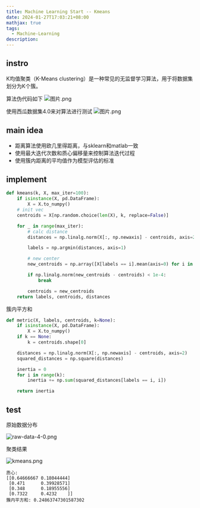 ```yaml
---
title: Machine Learning Start -- Kmeans
date: 2024-01-27T17:03:21+08:00
mathjax: true
tags:
  - Machine-Learning
description:
---
```


## instro

K均值聚类（K-Means clustering）是一种常见的无监督学习算法，用于将数据集划分为K个簇。

算法伪代码如下
![图片.png](https://s2.loli.net/2024/01/27/l7Q3C948J5UyznH.png)

使用西瓜数据集4.0来对算法进行测试
![图片.png](https://s2.loli.net/2024/01/27/8gUIJmxhQ1MvOwc.png)

## main idea

- 距离算法使用欧几里得距离，与sklearn和matlab一致
- 使用最大迭代次数和质心偏移量来控制算法迭代过程
- 使用簇内距离的平均值作为模型评估的标准

## implement

```python
def kmeans(k, X, max_iter=100):
    if isinstance(X, pd.DataFrame):
        X = X.to_numpy()
    # init vec
    centroids = X[np.random.choice(len(X), k, replace=False)]

    for _ in range(max_iter):
        # calc distance
        distances = np.linalg.norm(X[:, np.newaxis] - centroids, axis=2)

        labels = np.argmin(distances, axis=1)

        # new center
        new_centroids = np.array([X[labels == i].mean(axis=0) for i in range(k)])

        if np.linalg.norm(new_centroids - centroids) < 1e-4:
            break

        centroids = new_centroids
    return labels, centroids, distances
```

簇内平方和
```python
def metric(X, labels, centroids, k=None):
    if isinstance(X, pd.DataFrame):
        X = X.to_numpy()
    if k == None:
        k = centroids.shape[0]

    distances = np.linalg.norm(X[:, np.newaxis] - centroids, axis=2)
    squared_distances = np.square(distances)

    inertia = 0
    for i in range(k):
        inertia += np.sum(squared_distances[labels == i, i])

    return inertia
```

## test

原始数据分布

![raw-data-4-0.png](https://s2.loli.net/2024/01/27/3azAEeUpL2FrRqj.png)

聚类结果

![kmeans.png](https://s2.loli.net/2024/01/27/SZk8b5MtgizOTVG.png)

```shell
质心: 
[[0.64666667 0.18044444]
 [0.471      0.39928571]
 [0.348      0.18955556]
 [0.7322     0.4232    ]]
簇内平方和: 0.24863747301587302
```
